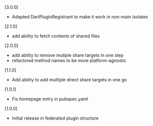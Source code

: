 [3.0.0]
* Adapted DartPluginRegistrant to make it work in non-main isolates

[2.1.0]
* add ability to fetch contents of shared files

[2.0.0]
* add ability to remove mutiple share targets in one step
* refactored method names to be more platform-agnostic

[1.1.0]
* Add ability to add multiple direct share targets in one go

[1.0.1]
* Fix homepage entry in pubspec.yaml

[1.0.0]
* Initial release in federated plugin structure
